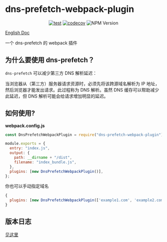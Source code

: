 # dns-prefetch-webpack-plugin

<div align="center">

[![test](https://github.com/Cheng007/dns-prefetch-webpack-plugin/actions/workflows/test.yml/badge.svg)](https://github.com/Cheng007/dns-prefetch-webpack-plugin/actions/workflows/test.yml)
[![codecov](https://codecov.io/gh/Cheng007/dns-prefetch-webpack-plugin/graph/badge.svg?token=P65X9X5ISR)](https://codecov.io/gh/Cheng007/dns-prefetch-webpack-plugin)
![NPM Version](https://img.shields.io/npm/v/dns-prefetch-webpack-plugin)

</div>

[English Doc](./README.md)

一个 dns-prefetch 的 webpack 插件

## 为什么要使用 dns-prefetch？

`dns-prefetch` 可以减少第三方 DNS 解析延迟：

当浏览器从（第三方）服务器请求资源时，必须先将该跨源域名解析为 IP 地址，然后浏览器才能发出请求。此过程称为 DNS 解析。虽然 DNS 缓存可以帮助减少此延迟，但 DNS 解析可能会给请求增加明显的延迟。

## 如何使用?

**webpack.config.js**

```js
const DnsPrefetchWebpackPlugin = require("dns-prefetch-webpack-plugin");

module.exports = {
  entry: "index.js",
  output: {
    path: __dirname + "/dist",
    filename: "index_bundle.js",
  },
  plugins: [new DnsPrefetchWebpackPlugin()],
};
```

你也可以手动指定域名

```js
{
  plugins: [new DnsPrefetchWebpackPlugin(['example1.com', 'example2.com'])],
}
```

## 版本日志

[见这里](./CHANGELOG.md)
